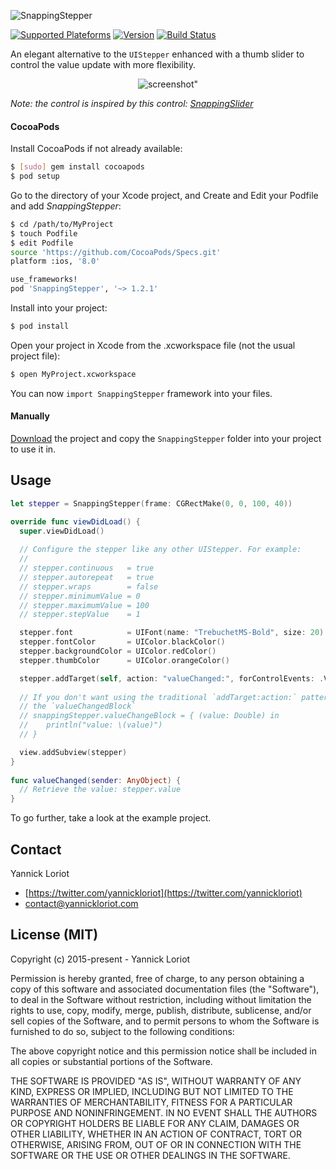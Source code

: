 ![SnappingStepper](http://yannickloriot.com/resources/snappingstepper-header.png)

[![Supported Plateforms](https://cocoapod-badges.herokuapp.com/p/SnappingStepper/badge.svg)](http://cocoadocs.org/docsets/SnappingStepper/) [![Version](https://cocoapod-badges.herokuapp.com/v/SnappingStepper/badge.svg)](http://cocoadocs.org/docsets/SnappingStepper/) [![Build Status](https://travis-ci.org/yannickl/SnappingStepper.png?branch=master)](https://travis-ci.org/yannickl/SnappingStepper)

An elegant alternative to the `UIStepper` enhanced with a thumb slider to control the value update with more flexibility.

<p align="center">
  <img src="http://yannickloriot.com/resources/snappingstepper.gif" alt=screenshot" />
</p>

*Note: the control is inspired by this control: [SnappingSlider](https://github.com/rehatkathuria/SnappingSlider)*

#### CocoaPods

Install CocoaPods if not already available:

``` bash
$ [sudo] gem install cocoapods
$ pod setup
```
Go to the directory of your Xcode project, and Create and Edit your Podfile and add _SnappingStepper_:

``` bash
$ cd /path/to/MyProject
$ touch Podfile
$ edit Podfile
source 'https://github.com/CocoaPods/Specs.git'
platform :ios, '8.0'

use_frameworks!
pod 'SnappingStepper', '~> 1.2.1'
```

Install into your project:

``` bash
$ pod install
```

Open your project in Xcode from the .xcworkspace file (not the usual project file):

``` bash
$ open MyProject.xcworkspace
```

You can now `import SnappingStepper` framework into your files.

#### Manually

[Download](https://github.com/YannickL/SnappingStepper/archive/master.zip) the project and copy the `SnappingStepper` folder into your project to use it in.

## Usage

```swift
let stepper = SnappingStepper(frame: CGRectMake(0, 0, 100, 40))

override func viewDidLoad() {
  super.viewDidLoad()
  
  // Configure the stepper like any other UIStepper. For example:
  //
  // stepper.continuous   = true
  // stepper.autorepeat   = true
  // stepper.wraps        = false
  // stepper.minimumValue = 0
  // stepper.maximumValue = 100
  // stepper.stepValue    = 1

  stepper.font            = UIFont(name: "TrebuchetMS-Bold", size: 20)
  stepper.fontColor       = UIColor.blackColor()
  stepper.backgroundColor = UIColor.redColor()
  stepper.thumbColor      = UIColor.orangeColor()

  stepper.addTarget(self, action: "valueChanged:", forControlEvents: .ValueChanged)
  
  // If you don't want using the traditional `addTarget:action:` pattern you can use
  // the `valueChangedBlock`
  // snappingStepper.valueChangeBlock = { (value: Double) in
  //    println("value: \(value)")
  // }

  view.addSubview(stepper)
}
  
func valueChanged(sender: AnyObject) {
  // Retrieve the value: stepper.value
}
```

To go further, take a look at the example project. 
    
## Contact

Yannick Loriot
 - [https://twitter.com/yannickloriot](https://twitter.com/yannickloriot)
 - [contact@yannickloriot.com](mailto:contact@yannickloriot.com)


## License (MIT)

Copyright (c) 2015-present - Yannick Loriot

Permission is hereby granted, free of charge, to any person obtaining a copy
of this software and associated documentation files (the "Software"), to deal
in the Software without restriction, including without limitation the rights
to use, copy, modify, merge, publish, distribute, sublicense, and/or sell
copies of the Software, and to permit persons to whom the Software is
furnished to do so, subject to the following conditions:

The above copyright notice and this permission notice shall be included in
all copies or substantial portions of the Software.

THE SOFTWARE IS PROVIDED "AS IS", WITHOUT WARRANTY OF ANY KIND, EXPRESS OR
IMPLIED, INCLUDING BUT NOT LIMITED TO THE WARRANTIES OF MERCHANTABILITY,
FITNESS FOR A PARTICULAR PURPOSE AND NONINFRINGEMENT. IN NO EVENT SHALL THE
AUTHORS OR COPYRIGHT HOLDERS BE LIABLE FOR ANY CLAIM, DAMAGES OR OTHER
LIABILITY, WHETHER IN AN ACTION OF CONTRACT, TORT OR OTHERWISE, ARISING FROM,
OUT OF OR IN CONNECTION WITH THE SOFTWARE OR THE USE OR OTHER DEALINGS IN
THE SOFTWARE.
